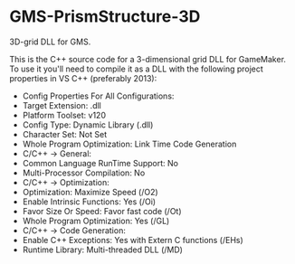 # GMS-PrismStructure-3D
3D-grid DLL for GMS.

This is the C++ source code for a 3-dimensional grid DLL for GameMaker. To use it you'll need to compile it as a DLL with the following project properties in VS C++ (preferably 2013):

- Config Properties For All Configurations:
 - Target Extension: .dll
 - Platform Toolset: v120
 - Config Type: Dynamic Library (.dll)
 - Character Set: Not Set
 - Whole Program Optimization: Link Time Code Generation
- C/C++ -> General:
 - Common Language RunTime Support: No
 - Multi-Processor Compilation: No
- C/C++ -> Optimization:
 - Optimization: Maximize Speed (/O2)
 - Enable Intrinsic Functions: Yes (/Oi)
 - Favor Size Or Speed: Favor fast code (/Ot)
 - Whole Program Optimization: Yes (/GL)
- C/C++ -> Code Generation:
 - Enable C++ Exceptions: Yes with Extern C functions (/EHs)
 - Runtime Library: Multi-threaded DLL (/MD)

